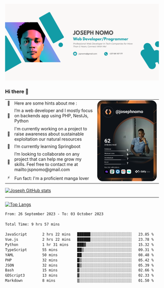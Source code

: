 ![Banner of my profile!](/Joseph_NOMO_NEW.png "Banner")

### Hi there 👋

<!--- | --  | 👋  | Here are some hints about me :                                                                                                 | <td rowspan=6><img src="/devcard.svg" width="400" alt="Joseph NOMO's Dev Card"/></td> |
| --- | --- | ------------------------------------------------------------------------------------------------------------------------------ | ------------------------------------------------------------------------------------- |
| --  | 🔭  | I’m a web developer and I mostly focus on backends app using PHP, NestJs, Python                                               |
| --  | 🦁  | I'm currently working on a project to raise awareness about sustainable exploitation our natural resources                     |
| --  | 🌱  | I’m currently learning Springboot                                                                                              |
| --  | 👯  | I’m looking to collaborate on any project that can help me grow my skills. Feel free to contact me at mailto:jspnomo@gmail.com |
| --  | ⚡  | Fun fact: I'm a proficient manga lover                                                                                         |
--->

<table>
    <tr>
        <td width="1%">👋</td>
        <td width="55%">Here are some hints about me :</td>
        <td rowspan=6 width="44%"><img src="/devcard.svg" width="400" alt="Joseph NOMO's Dev Card"/></td>
    </tr>
    <tr>
        <td>🔭</td>
        <td>I’m a web developer and I mostly focus on backends app using PHP, NestJs, Python</td>
    </tr>
    <tr>
        <td>🦁</td>
        <td>I'm currently working on a project to raise awareness about sustainable exploitation our natural resources</td>
    </tr>
    <tr>
        <td>🌱</td>
        <td>I’m currently learning Springboot</td>
    </tr>
    <tr>
        <td>👯</td>
        <td>I’m looking to collaborate on any project that can help me grow my skills. Feel free to contact me at mailto:jspnomo@gmail.com</td>
    </tr>
    <tr>
        <td>⚡</td>
        <td>Fun fact: I'm a proficient manga lover</td>
    </tr>

</table>

[![Joseph GitHub stats](https://github-readme-stats-seven-sigma-53.vercel.app/api?username=Jspascal)](https://github.com/Jspascal/github-readme-stats)

---

[![Top Langs](https://github-readme-stats-seven-sigma-53.vercel.app/api/top-langs/?username=Jspascal&layout=compact)](https://github.com/Jspascal/github-readme-stats)

<!--START_SECTION:waka-->

```txt
From: 26 September 2023 - To: 03 October 2023

Total Time: 9 hrs 57 mins

JavaScript       2 hrs 22 mins   ██████░░░░░░░░░░░░░░░░░░░   23.85 %
Vue.js           2 hrs 22 mins   ██████░░░░░░░░░░░░░░░░░░░   23.78 %
Python           1 hr 31 mins    ███▓░░░░░░░░░░░░░░░░░░░░░   15.32 %
TypeScript       55 mins         ██▒░░░░░░░░░░░░░░░░░░░░░░   09.31 %
YAML             50 mins         ██░░░░░░░░░░░░░░░░░░░░░░░   08.48 %
PHP              32 mins         █▒░░░░░░░░░░░░░░░░░░░░░░░   05.42 %
JSON             32 mins         █▒░░░░░░░░░░░░░░░░░░░░░░░   05.39 %
Bash             15 mins         ▓░░░░░░░░░░░░░░░░░░░░░░░░   02.66 %
GDScript3        13 mins         ▓░░░░░░░░░░░░░░░░░░░░░░░░   02.33 %
Markdown         8 mins          ▒░░░░░░░░░░░░░░░░░░░░░░░░   01.50 %
```

<!--END_SECTION:waka-->
